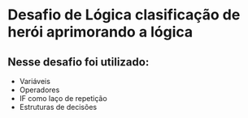 # Desafio de Lógica clasificação de herói aprimorando a lógica

## Nesse desafio foi utilizado:
   * Variáveis
   * Operadores
   * IF como laço de repetição
   * Estruturas de decisões
    


